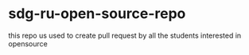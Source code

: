 # sdg-ru-open-source-repo
this repo us used to create pull request by all the students interested in opensource
